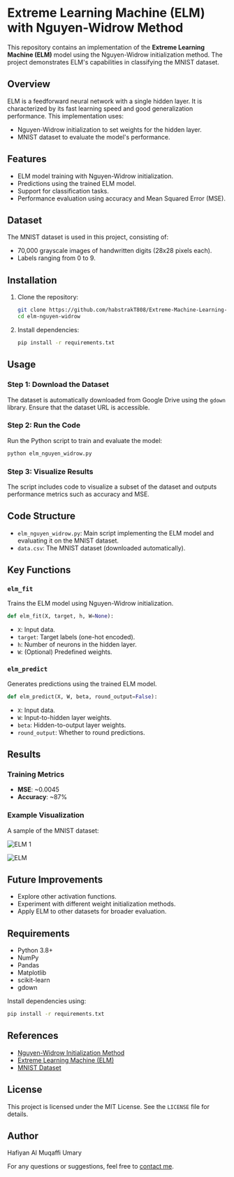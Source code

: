 # Extreme Learning Machine (ELM) with Nguyen-Widrow Method

This repository contains an implementation of the **Extreme Learning Machine (ELM)** model using the Nguyen-Widrow initialization method. The project demonstrates ELM's capabilities in classifying the MNIST dataset.

## Overview

ELM is a feedforward neural network with a single hidden layer. It is characterized by its fast learning speed and good generalization performance. This implementation uses:
- Nguyen-Widrow initialization to set weights for the hidden layer.
- MNIST dataset to evaluate the model's performance.

## Features
- ELM model training with Nguyen-Widrow initialization.
- Predictions using the trained ELM model.
- Support for classification tasks.
- Performance evaluation using accuracy and Mean Squared Error (MSE).

## Dataset
The MNIST dataset is used in this project, consisting of:
- 70,000 grayscale images of handwritten digits (28x28 pixels each).
- Labels ranging from 0 to 9.

## Installation
1. Clone the repository:
   ```bash
   git clone https://github.com/habstrakT808/Extreme-Machine-Learning---MNIST-Classification.git
   cd elm-nguyen-widrow
   ```
2. Install dependencies:
   ```bash
   pip install -r requirements.txt
   ```

## Usage
### Step 1: Download the Dataset
The dataset is automatically downloaded from Google Drive using the `gdown` library. Ensure that the dataset URL is accessible.

### Step 2: Run the Code
Run the Python script to train and evaluate the model:
```bash
python elm_nguyen_widrow.py
```

### Step 3: Visualize Results
The script includes code to visualize a subset of the dataset and outputs performance metrics such as accuracy and MSE.

## Code Structure
- `elm_nguyen_widrow.py`: Main script implementing the ELM model and evaluating it on the MNIST dataset.
- `data.csv`: The MNIST dataset (downloaded automatically).

## Key Functions
### `elm_fit`
Trains the ELM model using Nguyen-Widrow initialization.
```python
def elm_fit(X, target, h, W=None):
```
- `X`: Input data.
- `target`: Target labels (one-hot encoded).
- `h`: Number of neurons in the hidden layer.
- `W`: (Optional) Predefined weights.

### `elm_predict`
Generates predictions using the trained ELM model.
```python
def elm_predict(X, W, beta, round_output=False):
```
- `X`: Input data.
- `W`: Input-to-hidden layer weights.
- `beta`: Hidden-to-output layer weights.
- `round_output`: Whether to round predictions.

## Results
### Training Metrics
- **MSE**: ~0.0045
- **Accuracy**: ~87%

### Example Visualization
A sample of the MNIST dataset:

![ELM 1](https://github.com/user-attachments/assets/fc1be39a-0b5d-4dab-8fe7-8ce09886cde5)

![ELM](https://github.com/user-attachments/assets/ef2bb70a-9ae0-4258-b5c6-89ca0f5a2c16)

## Future Improvements
- Explore other activation functions.
- Experiment with different weight initialization methods.
- Apply ELM to other datasets for broader evaluation.

## Requirements
- Python 3.8+
- NumPy
- Pandas
- Matplotlib
- scikit-learn
- gdown

Install dependencies using:
```bash
pip install -r requirements.txt
```

## References
- [Nguyen-Widrow Initialization Method](https://link-to-paper-or-explanation)
- [Extreme Learning Machine (ELM)](https://link-to-elm-overview)
- [MNIST Dataset](http://yann.lecun.com/exdb/mnist/)

## License
This project is licensed under the MIT License. See the `LICENSE` file for details.

## Author
Hafiyan Al Muqaffi Umary

For any questions or suggestions, feel free to [contact me](mailto:your-email@example.com).
